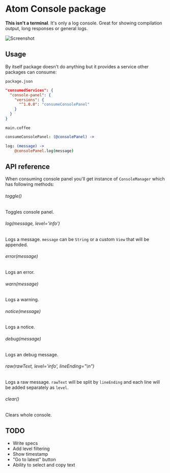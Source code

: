 # Atom Console package

**This isn't a terminal**. It's only a log console. Great for showing compilation output, long responses or general logs.

![Screenshot](https://github.com/spark/console-panel/raw/master/resources/screenshot.png)

## Usage

By itself package doesn't do anything but it provides a service other packages can consume:

`package.json`
```json
"consumedServices": {
  "console-panel": {
    "versions": {
      "^1.0.0": "consumeConsolePanel"
    }
  }
}
```

`main.coffee`
```coffeescript
consumeConsolePanel: (@consolePanel) ->

log: (message) ->
	@consolePanel.log(message)
```

## API reference

When consuming console panel you'll get instance of `ConsoleManager` which has following methods:

###### toggle()
Toggles console panel.

###### log(message, level='info')
Logs a message. `message` can be `String` or a custom `View` that will be appended.

###### error(message)
Logs an error.

###### warn(message)
Logs a warning.

###### notice(message)
Logs a notice.

###### debug(message)
Logs an debug message.

###### raw(rawText, level='info', lineEnding="\n")
Logs a raw message. `rawText` will be split by `lineEnding` and each line will be added separately as `level`.

###### clear()
Clears whole console.

## TODO

* Write specs
* Add level filtering
* Show timestamp
* "Go to latest" button
* Ability to select and copy text
